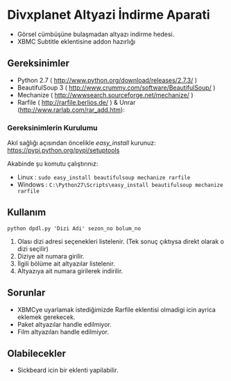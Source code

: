 # Divxplanet Altyazi İndirme Aparati

- Görsel cümbüşüne bulaşmadan altyazı indirme hedesi.
- XBMC Subtitle eklentisine addon hazırlığı

## Gereksinimler

* Python 2.7 ( http://www.python.org/download/releases/2.7.3/ )
* BeautifulSoup 3 ( http://www.crummy.com/software/BeautifulSoup/ )
* Mechanize ( http://wwwsearch.sourceforge.net/mechanize/ )
* Rarfile ( http://rarfile.berlios.de/ ) & Unrar (http://www.rarlab.com/rar_add.htm):

### Gereksinimlerin Kurulumu

Akıl sağlığı açısından öncelikle *easy_install* kurunuz:
https://pypi.python.org/pypi/setuptools

Akabinde şu komutu çalıştırınız:

* Linux : `sudo easy_install beautifulsoup mechanize rarfile`
* Windows : `C:\Python27\Scripts\easy_install beautifulsoup mechanize rarfile`

## Kullanım

`python dpdl.py 'Dizi Adi' sezon_no bolum_no`

1. Olası dizi adresi seçenekleri listelenir. (Tek sonuç çıktıysa direkt olarak o dizi seçilir)
2. Diziye ait numara girilir.
3. İlgili bölüme ait altyazılar listelenir.
4. Altyazıya ait numara girilerek indirilir.

## Sorunlar

* XBMCye uyarlamak istediğimizde Rarfile eklentisi olmadigi icin ayrica eklemek gerekecek.
* Paket altyazılar handle edilmiyor.
* Film altyazıları handle edilmiyor.

## Olabilecekler

* Sickbeard icin bir eklenti yapilabilir.
